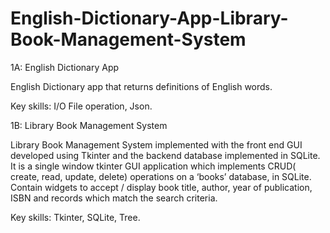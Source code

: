# English-Dictionary-App-Library-Book-Management-System
1A: English Dictionary App

English Dictionary app that returns definitions of English words.

Key skills: I/O File operation, Json.

1B: Library Book Management System

Library Book Management System implemented with the front end GUI developed using Tkinter and the backend database implemented in SQLite. It is a single window tkinter GUI application which implements CRUD( create, read, update, delete) operations on a ‘books’ database, in SQLite. Contain widgets to accept / display book title, author, year of publication, ISBN and records which match the search criteria.

Key skills: Tkinter, SQLite, Tree.
